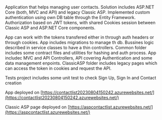 
Application that helps managing user contacts. Solution includes ASP.NET Core (both, MVC and API) and legacy Classic ASP. 
Implemented custom authentication using own DB table through the Entity Framework. 
Authorization based on JWT tokens, with shared Cookies session between Classic ASP and ASP.NET Core components.

App can work with the tokens transfered either in through auth headers or through cookies. 
App includes migrations to manage th db.
Bussines logic described in service classes to have a thin controllers.
Common folder includes some contract files and utilities for hashing and auth process.
App includec MVC and API Controllers, API covering Authentication and some data management enpoints.
ClassicASP folder includes legacy pages which can access the token in cookies and request the API.

Tests project includes some unit test to check Sign Up, Sign In and Contact creation

App deployed on [https://contactlist20230804150242.azurewebsites.net/](https://contactlist20230804150242.azurewebsites.net/)

Classic ASP page deployed on [https://aspcontactlist.azurewebsites.net/](https://aspcontactlist.azurewebsites.net/)